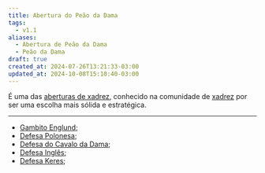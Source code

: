 ```yaml
---
title: Abertura do Peão da Dama
tags:
  - v1.1
aliases:
  - Abertura de Peão da Dama
  - Peão da Dama
draft: true
created_at: 2024-07-26T13:21:33-03:00
updated_at: 2024-10-08T15:10:40-03:00
---
```


É uma das [aberturas de xadrez](Xadrez_Aberturas.md), conhecido na comunidade de [xadrez](../../../../sementes/2024/07/06/Xadrez.md) por ser uma escolha mais sólida e estratégica.

---


- [Gambito Englund](Xadrez_Gambito_Englund.md);
- [Defesa Polonesa](../12/Xadrez_Defesa_Polonesa.md);
- [Defesa do Cavalo da Dama](../12/Xadrez_Defesa_do_Cavalo_da_Dama.md);
- [Defesa Inglês](../12/Xadrez_Defesa_Ingles.md);
- [Defesa Keres](../12/Xadrez_Defesa_Keres.md);